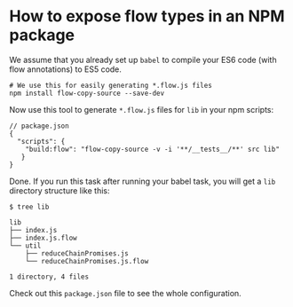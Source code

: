 # How to expose flow types in an NPM package

We assume that you already set up `babel` to compile your ES6 code (with flow
annotations) to ES5 code.

```
# We use this for easily generating *.flow.js files
npm install flow-copy-source --save-dev
```

Now use this tool to generate `*.flow.js` files for `lib` in your npm scripts:

```
// package.json
{
  "scripts": {
    "build:flow": "flow-copy-source -v -i '**/__tests__/**' src lib"
   }
}
```

Done. If you run this task after running your babel task, you will get a `lib`
directory structure like this:

```
$ tree lib

lib
├── index.js
├── index.js.flow
└── util
    ├── reduceChainPromises.js
    └── reduceChainPromises.js.flow

1 directory, 4 files
```

Check out this `package.json` file to see the whole configuration.

